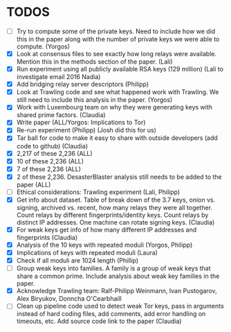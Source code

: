 # TODOS

- [ ] Try to compute some of the private keys. Need to include how we did this in the paper along with the number of private keys we were able to compute. (Yorgos)
- [x] Look at consensus files to see exactly how long relays were available. Mention this in the methods section of the paper. (Lali)
- [x] Run experiment using all publicly available RSA keys (129 million) (Lali to investigate email 2016 Nadia)
- [x] Add bridging relay server descriptors (Philipp)
- [x] Look at Trawling code and see what happened work with Trawling. We still need to include this analysis in the paper. (Yorgos)
- [x] Work with Luxembourg team on why they were generating keys with shared prime factors.  (Claudia)
- [x] Write paper (ALL/Yorgos: Implications to Tor)
- [x] Re-run experiment (Philipp) (Josh did this for us)
- [x] Tar ball for code to make it easy to share with outside developers (add code to github)  (Claudia)
- [x] 2,217 of these 2,236 (ALL)
- [x] 10 of these 2,236 (ALL)
- [x] 7 of these 2,236 (ALL)
- [x] 2 of these 2,236. DesasterBlaster analysis still needs to be added to the paper (ALL)
- [ ] Ethical considerations: Trawling experiment  (Lali, Philipp)
- [x] Get info about dataset. Table of break down of the 3.7 keys, onion vs. signing, archived vs. recent, how many relays they were all together. Count relays by different fingerprints/identity keys. Count relays by distinct IP addresses. One machine can rotate signing keys.  (Claudia)
- [x] For weak keys get info of how many different IP addresses and fingerprints (Claudia)
- [x] Analysis of the 10 keys with repeated moduli (Yorgos, Philipp)
- [x] Implications of keys with repeated moduli (Laura)
- [x] Check if all moduli are 1024 length (Phillip)
- [ ] Group weak keys into families. A family is a group of weak keys that share a common prime. Include analysis about weak key families in the paper.
- [x] Acknowledge Trawling team: Ralf-Philipp Weinmann, Ivan Pustogarov, Alex Biryukov, Donncha O'Cearbhaill 
- [ ] Clean up pipeline code used to detect weak Tor keys, pass in arguments instead of hard coding files, add comments, add error handling on timeouts, etc. Add source code link to the paper (Claudia)
